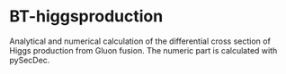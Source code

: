 # BT-higgsproduction
Analytical and numerical calculation of the differential cross section of Higgs production from Gluon fusion. The numeric part is calculated with pySecDec.
